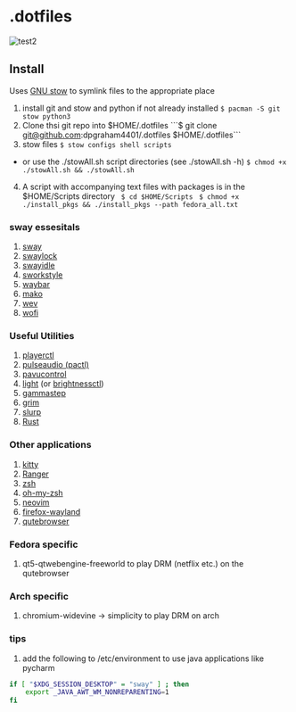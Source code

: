 # .dotfiles
<!-- ![test](https://i.ibb.co/xMmpgrw/screenshot-21-08-27-09-42.png) -->
![test2](https://i.ibb.co/xYbCZwj/screenshot-22-02-18-15-20.png)

## Install ##
Uses [GNU stow](https://www.gnu.org/software/stow/) to symlink files to the appropriate place
1. install git and stow and python if not already installed
```$ pacman -S git stow python3 ```
2. Clone thsi git repo into $HOME/.dotfiles
```$ git clone git@github.com:dpgraham4401/.dotfiles $HOME/.dotfiles```
3. stow files
```$ stow configs shell scripts```
- or use the ./stowAll.sh script directories (see ./stowAll.sh -h)
```$ chmod +x ./stowAll.sh && ./stowAll.sh```
4. A script with accompanying text files with packages is in the $HOME/Scripts directory
``` $ cd $HOME/Scripts```
``` $ chmod +x ./install_pkgs && ./install_pkgs --path fedora_all.txt```

### sway essesitals
1. [sway](https://github.com/swaywm/sway)
2. [swaylock](https://github.com/swaywm/swaylock)
3. [swayidle](https://github.com/swaywm/swayidle)
4. [sworkstyle](https://github.com/Lyr-7D1h/swayest_workstyle)
5. [waybar](https://github.com/Alexays/Waybar)
6. [mako](https://github.com/emersion/mako)
7. [wev](https://git.sr.ht/~sircmpwn/wev)
8. [wofi](https://hg.sr.ht/~scoopta/wofi)
### Useful Utilities
1. [playerctl](https://github.com/altdesktop/playerctl)
2. [pulseaudio (pactl)](https://freedesktop.org/software/pulseaudio/pavucontrol/)
3. [pavucontrol](https://freedesktop.org/software/pulseaudio/pavucontrol/)
4. [light](https://github.com/haikarainen/light) (or [brightnessctl](https://github.com/Hummer12007/brightnessctl))
5. [gammastep](https://gitlab.com/chinstrap/gammastep)
6. [grim](https://github.com/emersion/grim)
7. [slurp](https://github.com/emersion/slurp)
8. [Rust](https://rustup.rs/)
### Other applications
1. [kitty](https://sw.kovidgoyal.net/kitty/)
2. [Ranger](https://github.com/ranger/ranger)
3. [zsh](https://zsh.sourceforge.io/)
4. [oh-my-zsh](https://github.com/ohmyzsh)
5. [neovim](https://github.com/neovim/neovim)
6. [firefox-wayland](https://www.mozilla.org/en-US/firefox/)
7. [qutebrowser](https://github.com/qutebrowser/qutebrowser)

### Fedora specific
1. qt5-qtwebengine-freeworld to play DRM (netflix etc.) on the qutebrowser

### Arch specific
1. chromium-widevine &rarr; simplicity to play DRM on arch 

### tips
1. add the following to /etc/environment to use java applications like pycharm
```bash
if [ "$XDG_SESSION_DESKTOP" = "sway" ] ; then
    export _JAVA_AWT_WM_NONREPARENTING=1
fi
```


